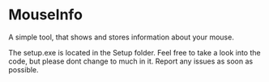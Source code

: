 # MouseInfo

A simple tool, that shows and stores information about your mouse.

The setup.exe is located in the Setup folder.
Feel free to take a look into the code, but please dont change to much in it.
Report any issues as soon as possible.
